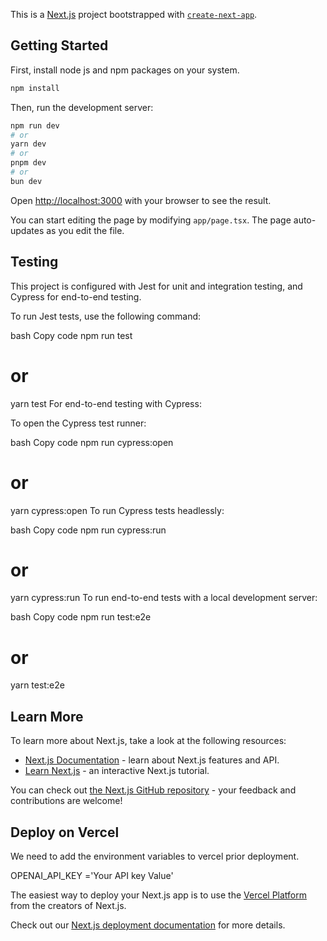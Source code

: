 This is a [Next.js](https://nextjs.org/) project bootstrapped with [`create-next-app`](https://github.com/vercel/next.js/tree/canary/packages/create-next-app).

## Getting Started

First, install node js and npm packages on your system.

```bash
npm install
```

Then, run the development server:

```bash
npm run dev
# or
yarn dev
# or
pnpm dev
# or
bun dev
```

Open [http://localhost:3000](http://localhost:3000) with your browser to see the result.

You can start editing the page by modifying `app/page.tsx`. The page auto-updates as you edit the file.


## Testing
This project is configured with Jest for unit and integration testing, and Cypress for end-to-end testing.

To run Jest tests, use the following command:

bash
Copy code
npm run test
# or
yarn test
For end-to-end testing with Cypress:

To open the Cypress test runner:

bash
Copy code
npm run cypress:open
# or
yarn cypress:open
To run Cypress tests headlessly:

bash
Copy code
npm run cypress:run
# or
yarn cypress:run
To run end-to-end tests with a local development server:

bash
Copy code
npm run test:e2e
# or
yarn test:e2e


## Learn More

To learn more about Next.js, take a look at the following resources:

- [Next.js Documentation](https://nextjs.org/docs) - learn about Next.js features and API.
- [Learn Next.js](https://nextjs.org/learn) - an interactive Next.js tutorial.

You can check out [the Next.js GitHub repository](https://github.com/vercel/next.js/) - your feedback and contributions are welcome!

## Deploy on Vercel

We need to add the environment variables to vercel prior deployment.

OPENAI_API_KEY ='Your API key Value'


The easiest way to deploy your Next.js app is to use the [Vercel Platform](https://vercel.com/new?utm_medium=default-template&filter=next.js&utm_source=create-next-app&utm_campaign=create-next-app-readme) from the creators of Next.js.

Check out our [Next.js deployment documentation](https://nextjs.org/docs/deployment) for more details.
